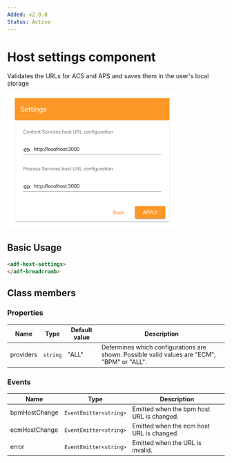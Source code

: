 ```yaml
---
Added: v2.0.0
Status: Active
---
```


# Host settings component

Validates the URLs for ACS and APS and saves them in the user's local storage

![Host settings](../docassets/images/host-settings-component.png)

## Basic Usage

```html
<adf-host-settings>
</adf-breadcrumb>
```

## Class members

### Properties

| Name | Type | Default value | Description |
| -- | -- | -- | -- |
| providers | `string` | "ALL" | Determines which configurations are shown. Possible valid values are "ECM", "BPM" or "ALL". |

### Events

| Name | Type | Description |
| -- | -- | -- |
| bpmHostChange | `EventEmitter<string>` | Emitted when the bpm host URL is changed. |
| ecmHostChange | `EventEmitter<string>` | Emitted when the ecm host URL is changed. |
| error | `EventEmitter<string>` | Emitted when the URL is invalid. |
